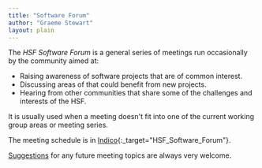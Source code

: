 ```yaml
---
title: "Software Forum"
author: "Graeme Stewart"
layout: plain
---
```


The *HSF Software Forum* is a general series of meetings run occasionally by the community aimed at:

* Raising awareness of software projects that are of common interest.
* Discussing areas of that could benefit from new projects.
* Hearing from other communities that share some of the challenges and interests of the HSF.

It is usually used when a meeting doesn't fit into one of the current working group
areas or meeting series.

The meeting schedule is in [Indico](https://indico.cern.ch/category/10392/){:_target="HSF_Software_Forum"}.

[Suggestions](mailto:hsf-coordination@googlegroups.com) for any future meeting topics are always very welcome.
